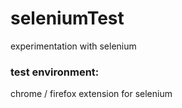 # seleniumTest
experimentation with selenium

### test environment:  
chrome / firefox extension for selenium
